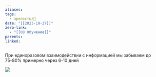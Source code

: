 ```yaml
---
aliases: 
tags:
  - зрелость/🌱
date: "[[2023-10-27]]"
zero-link:
  - "[[00 Обучение]]"
parents: 
linked:
---
```

При единоразовом взаимодействии с информацией мы забываем до 75-80%
примерно через 6-10 дней

![](Pasted%20image%2020231027094110.png)